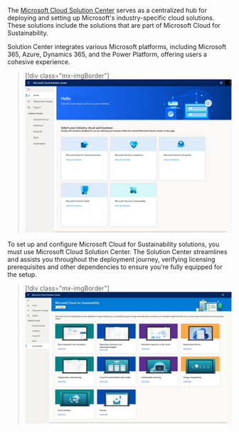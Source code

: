 The [Microsoft Cloud Solution Center](https://solutions.microsoft.com/?azure-portal=true) serves as a centralized hub for deploying and setting up Microsoft's industry-specific cloud solutions. These solutions include the solutions that are part of Microsoft Cloud for Sustainability.

Solution Center integrates various Microsoft platforms, including Microsoft 365, Azure, Dynamics 365, and the Power Platform, offering users a cohesive experience.

> [!div class="mx-imgBorder"]
> [![Screenshot of the Microsoft Cloud Solution Center.](../media/solution-center.png)](../media/solution-center.png#lightbox)

To set up and configure Microsoft Cloud for Sustainability solutions, you must use Microsoft Cloud Solution Center. The Solution Center streamlines and assists you throughout the deployment journey, verifying licensing prerequisites and other dependencies to ensure you're fully equipped for the setup.

> [!div class="mx-imgBorder"]
> [![Screenshot of the Sustainability page of the Microsoft Cloud Solution Center.](../media/sustainability.svg)](../media/sustainability.svg#lightbox)
